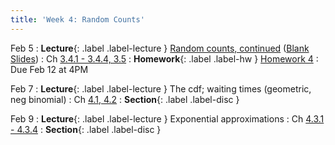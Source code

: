```yaml
---
title: 'Week 4: Random Counts'
---
```


Feb 5
: **Lecture**{: .label .label-lecture } [Random counts, continued](/assets/slides/annotated-lec-9.pdf) ([Blank Slides](/assets/slides/lec-9-pre-lec.pdf))
    : Ch [3.4.1 - 3.4.4, 3.5](http://stat88.org/textbook/content/Chapter_03/04_The_Hypergeometric_Distribution.html)
: **Homework**{: .label .label-hw } [Homework 4](http://prob140.datahub.berkeley.edu/hub/user-redirect/git-pull?repo=https://github.com/stat88/content-sp24&branch=main&subPath=hw/Homework_04.ipynb)
    : Due Feb 12 at 4PM

Feb 7
: **Lecture**{: .label .label-lecture } The cdf; waiting times (geometric, neg binomial)
    : Ch [4.1, 4.2](http://stat88.org/textbook/content/Chapter_04/01_Cumulative_Distribution_Function.html)
: **Section**{: .label .label-disc }

Feb 9
: **Lecture**{: .label .label-lecture } Exponential approximations
    : Ch [4.3.1 - 4.3.4](http://stat88.org/textbook/content/Chapter_04/03_Exponential_Approximations.html)
: **Section**{: .label .label-disc }
